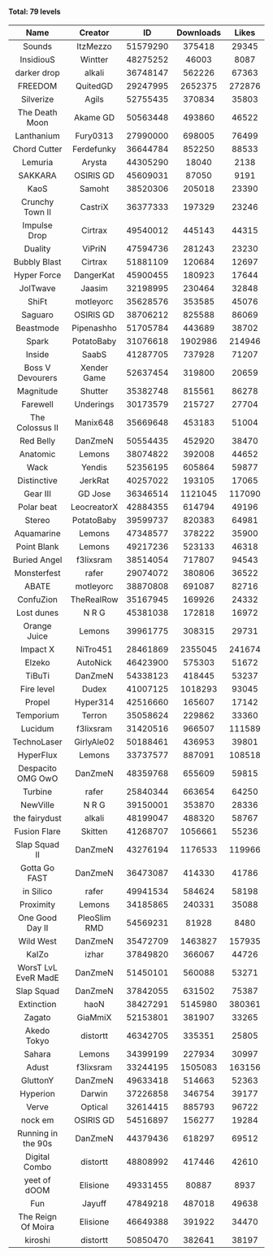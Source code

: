 #### Total: 79 levels

| Name | Creator | ID | Downloads | Likes |
|:---:|:---:|:---:|:---:|:---:|
| Sounds | ItzMezzo | 51579290 | 375418 | 29345
| InsidiouS | Wintter | 48275252 | 46003 | 8087
| darker drop | alkali | 36748147 | 562226 | 67363
| FREEDOM | QuitedGD | 29247995 | 2652375 | 272876
| Silverize | Agils | 52755435 | 370834 | 35803
| The Death Moon | Akame GD | 50563448 | 493860 | 46522
| Lanthanium | Fury0313 | 27990000 | 698005 | 76499
| Chord Cutter | Ferdefunky | 36644784 | 852250 | 88533
| Lemuria | Arysta | 44305290 | 18040 | 2138
| SAKKARA | OSIRIS GD | 45609031 | 87050 | 9191
| KaoS | Samoht | 38520306 | 205018 | 23390
| Crunchy Town II | CastriX | 36377333 | 197329 | 23246
| Impulse Drop  | Cirtrax | 49540012 | 445143 | 44315
| Duality | ViPriN | 47594736 | 281243 | 23230
| Bubbly Blast | Cirtrax | 51881109 | 120684 | 12697
| Hyper Force | DangerKat | 45900455 | 180923 | 17644
| JolTwave | Jaasim | 32198995 | 230464 | 32848
| ShiFt | motleyorc | 35628576 | 353585 | 45076
| Saguaro | OSIRIS GD | 38706212 | 825588 | 86069
| Beastmode | Pipenashho | 51705784 | 443689 | 38702
| Spark | PotatoBaby | 31076618 | 1902986 | 214946
| Inside | SaabS | 41287705 | 737928 | 71207
| Boss V Devourers | Xender Game | 52637454 | 319800 | 20659
| Magnitude | Shutter | 35382748 | 815561 | 86278
| Farewell | Underings | 30173579 | 215727 | 27704
| The Colossus II | Manix648 | 35669648 | 453183 | 51004
| Red Belly | DanZmeN | 50554435 | 452920 | 38470
| Anatomic | Lemons | 38074822 | 392008 | 44652
| Wack | Yendis | 52356195 | 605864 | 59877
| Distinctive | JerkRat | 40257022 | 193105 | 17065
| Gear III | GD Jose | 36346514 | 1121045 | 117090
| Polar beat | LeocreatorX | 42884355 | 614794 | 49196
| Stereo | PotatoBaby | 39599737 | 820383 | 64981
| Aquamarine | Lemons | 47348577 | 378222 | 35900
| Point Blank | Lemons | 49217236 | 523133 | 46318
| Buried Angel | f3lixsram | 38514054 | 717807 | 94543
| Monsterfest | rafer | 29074072 | 380806 | 36522
| ABATE | motleyorc | 38870808 | 691087 | 82716
| ConfuZion | TheRealRow | 35167945 | 169926 | 24332
| Lost dunes | N R G | 45381038 | 172818 | 16972
| Orange Juice | Lemons | 39961775 | 308315 | 29731
| Impact X | NiTro451 | 28461869 | 2355045 | 241674
| Elzeko | AutoNick | 46423900 | 575303 | 51672
| TiBuTi | DanZmeN | 54338123 | 418445 | 53237
| Fire level | Dudex | 41007125 | 1018293 | 93045
| Propel | Hyper314 | 42516660 | 165607 | 17142
| Temporium | Terron | 35058624 | 229862 | 33360
| Lucidum | f3lixsram | 31420516 | 966507 | 111589
| TechnoLaser | GirlyAle02 | 50188461 | 436953 | 39801
| HyperFlux | Lemons | 33737577 | 887091 | 108518
| Despacito OMG OwO | DanZmeN | 48359768 | 655609 | 59815
| Turbine | rafer | 25840344 | 663654 | 64250
| NewVille | N R G | 39150001 | 353870 | 28336
| the fairydust | alkali | 48199047 | 488320 | 58767
| Fusion Flare | Skitten | 41268707 | 1056661 | 55236
| Slap Squad II | DanZmeN | 43276194 | 1176533 | 119966
| Gotta Go FAST | DanZmeN | 36473087 | 414330 | 41786
| in Silico | rafer | 49941534 | 584624 | 58198
| Proximity | Lemons | 34185865 | 240331 | 35088
| One Good Day II | PleoSlim RMD | 54569231 | 81928 | 8480
| Wild West | DanZmeN | 35472709 | 1463827 | 157935
| KaIZo | izhar | 37849820 | 366067 | 44726
| WorsT LvL EveR MadE | DanZmeN | 51450101 | 560088 | 53271
| Slap Squad | DanZmeN | 37842055 | 631502 | 75387
| Extinction | haoN | 38427291 | 5145980 | 380361
| Zagato | GiaMmiX | 52153801 | 381907 | 33265
| Akedo Tokyo | distortt | 46342705 | 335351 | 25805
| Sahara | Lemons | 34399199 | 227934 | 30997
| Adust | f3lixsram | 33244195 | 1505083 | 163156
| GluttonY | DanZmeN | 49633418 | 514663 | 52363
| Hyperion | Darwin | 37226858 | 346754 | 39177
| Verve | Optical | 32614415 | 885793 | 96722
| nock em | OSIRIS GD | 54516897 | 156277 | 19284
| Running in the 90s | DanZmeN | 44379436 | 618297 | 69512
| Digital Combo | distortt | 48808992 | 417446 | 42610
| yeet of dOOM | Elisione | 49331455 | 80887 | 8937
| Fun | Jayuff | 47849218 | 487018 | 49638
| The Reign Of Moira | Elisione | 46649388 | 391922 | 34470
| kiroshi | distortt | 50850470 | 382641 | 38197
